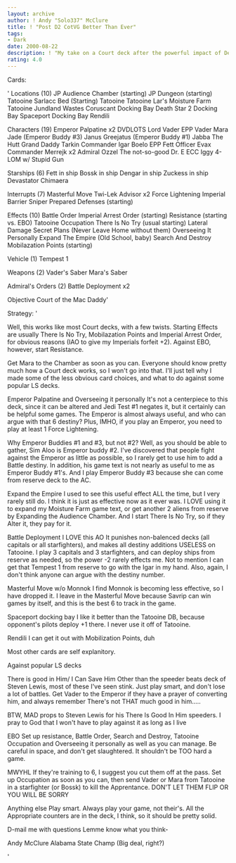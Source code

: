 ```yaml
---
layout: archive
author: ! Andy "Solo337" McClure
title: ! "Post D2 CotVG Better Than Ever"
tags:
- Dark
date: 2000-08-22
description: ! "My take on a Court deck after the powerful impact of Death Star 2."
rating: 4.0
---
```

Cards: 

'
Locations (10)
JP Audience Chamber (starting)
JP Dungeon (starting)
Tatooine Sarlacc Bed (Starting)
Tatooine
Tatooine Lar's Moisture Farm
Tatooine Jundland Wastes
Coruscant Docking Bay
Death Star 2 Docking Bay
 Spaceport Docking Bay
Rendili

Characters  (19)
Emperor Palpatine x2
DVDLOTS
Lord Vader
EPP Vader
Mara Jade (Emperor Buddy #3)
Janus Greejatus (Emperor Buddy #1)
Jabba The Hutt
Grand Daddy Tarkin
Commander Igar
Boelo
EPP Fett
Officer Evax
Commander Merrejk x2
Admiral Ozzel
The not-so-good Dr. E
ECC Iggy
4-LOM w/ Stupid Gun

Starships (6)
Fett in ship
Bossk in ship
Dengar in ship
Zuckess in ship
Devastator
Chimaera

Interrupts (7)
Masterful Move
Twi-Lek Advisor x2
Force Lightening
Imperial Barrier
Sniper
Prepared Defenses (starting)

Effects (10)
Battle Order
Imperial Arrest Order (starting)
Resistance (starting vs. EBO)
Tatooine Occupation
There Is No Try (usual starting)
Lateral Damage
Secret Plans (Never Leave Home without them)
Overseeing It Personally
Expand The Empire (Old School, baby)
Search And Destroy
Mobilazation Points (starting)

Vehicle (1)
Tempest 1

Weapons (2)
Vader's Saber
Mara's Saber

Admiral's Orders (2)
Battle Deployment x2

Objective
Court of the Mac Daddy'

Strategy: '


Well, this works like most Court decks, with a few twists. Starting Effects are usually There Is No Try, Mobilazation Points and Imperial Arrest Order, for obvious reasons (IAO to give my Imperials forfeit +2). Against EBO, however, start Resistance.

Get Mara to the Chamber as soon as you can. Everyone should know pretty much how a Court deck works, so I won't go into that. I'll just tell why I made some of the less obvious card choices, and what to do against some popular LS decks.

Emperor Palpatine and Overseeing it personally
It's not a centerpiece to this deck, since it can be altered and Jedi Test #1 negates it, but it certainly can be helpful some games. The Emperor is almost always useful, and who can argue with that 6 destiny? Plus, IMHO, if you play an Emperor, you need to play at least 1 Force Lightening.

Why Emperor Buddies #1 and #3, but not #2?
Well, as you should be able to gather, Sim Aloo is Emperor buddy #2. I've discovered that people fight against the Emperor as little as possible, so I rarely get to use him to add a Battle destiny. In addition, his game text is not nearly as useful to me as Emperor Buddy #1's. And I play Emperor Buddy #3 because she can come from reserve deck to the AC.

Expand the Empire
I used to see this useful effect ALL the time, but I very rarely still do. I think it is just as effective now as it ever was. I LOVE using it to expand my Moisture Farm game text, or get another 2 aliens from reserve by Expanding the Audience Chamber. And I start There Is No Try, so if they Alter it, they pay for it.

Battle Deployment
I LOVE this AO It punishes non-balenced decks (all capitals or all starfighters), and makes all destiny additions USELESS on Tatooine. I play 3 capitals and 3 starfighters, and can deploy ships from reserve as needed, so the power -2 rarely effects me. Not to mention I can get that Tempest 1 from reserve to go with the Igar in my hand. Also, again, I don't think anyone can argue with the destiny number.

Masterful Move w/o Monnok
I find Monnok is becoming less effective, so I have dropped it. I leave in the Masterful Move because Savrip can win games by itself, and this is the best 6 to track in the game.

Spaceport docking bay
I like it better than the Tatooine DB, because opponent's pilots deploy +1 there. I never use it off of Tatooine.

Rendili I can get it out with Mobilization Points, duh

Most other cards are self explanitory.

Against popular LS decks

There is good in Him/ I Can Save Him
Other than the speeder beats deck of Steven Lewis, most of these I've seen stink. Just play smart, and don't lose a lot of battles. Get Vader to the Emperor if they have a prayer of converting him, and always remember There's not THAT much good in him.....

BTW, MAD props to Steven Lewis for his There Is Good In Him speeders. I pray to God that I won't have to play against it as long as I live

EBO
Set up resistance, Battle Order, Search and Destroy, Tatooine Occupation and Overseeing it personally as well as you can manage. Be careful in space, and don't get slaughtered. It shouldn't be TOO hard a game.

MWYHL
If they're training to 6, I suggest you cut them off at the pass. Set up Occupation as soon as you can, then send Vader or Mara from Tatooine in a starfighter (or Bossk) to kill the Apprentance. DON'T LET THEM FLIP OR YOU WILL BE SORRY

Anything else
Play smart. Always play your game, not their's. All the Appropriate counters are in the deck, I think, so it should be pretty solid.

D-mail me with questions Lemme know what you think-

Andy McClure
Alabama State Champ (Big deal, right?)




'
